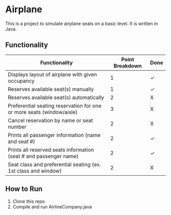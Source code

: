 Airplane
========

This is a project to simulate airplane seats on a basic level. It is written in Java.

Functionality
-------------

| Functionality                                                         | Point Breakdown | Done |
| ---                                                                   | ---             | ---  |
| Displays layout of airplane with given occupancy                      | 1               | ✓    |
| Reserves available seat(s) manually                                   | 1               | ✓    |
| Reserves available seat(s) automatically                              | 2               | X    |
| Preferential seating reservation for one or more seats (window/aisle) | 3               | X    |
| Cancel reservation by name or seat number                             | 2               | X    |
| Prints all passenger information (name and seat #)                    | 2               | ✓    |
| Prints all reserved seats information (seat # and passenger name)     | 2               | ✓    |
| Seat class and preferential seating (ex. 1st class and window)        | 2               | X    |

How to Run
----------
1. Clone this repo
2. Compile and run AirlineCompany.java
